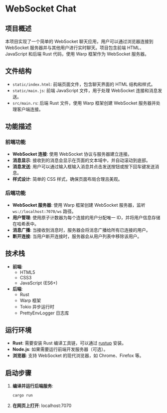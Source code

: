 # WebSocket Chat

## 项目概述
本项目实现了一个简单的 WebSocket 聊天应用，用户可以通过浏览器连接到 WebSocket 服务器并与其他用户进行实时聊天。项目包含前端 HTML、JavaScript 和后端 Rust 代码，使用 Warp 框架作为 WebSocket 服务器。

## 文件结构
- `static/index.html`: 前端页面文件，包含聊天界面的 HTML 结构和样式。
- `static/main.js`: 前端 JavaScript 文件，用于处理 WebSocket 连接和消息发送。
- `src/main.rs`: 后端 Rust 文件，使用 Warp 框架创建 WebSocket 服务器并处理客户端连接。

## 功能描述

### 前端功能
- **WebSocket 连接**: 使用 WebSocket 协议与服务器建立连接。
- **消息显示**: 接收到的消息会显示在页面的文本域中，并自动滚动到底部。
- **消息发送**: 用户可以通过输入框输入消息并点击发送按钮或按下回车键发送消息。
- **样式设计**: 简单的 CSS 样式，确保页面布局合理且美观。

### 后端功能
- **WebSocket 服务器**: 使用 Warp 框架创建 WebSocket 服务器，监听 `ws://localhost:7070/ws` 路径。
- **用户管理**: 使用原子计数器为每个连接的用户分配唯一 ID，并将用户信息存储在哈希表中。
- **消息广播**: 当接收到消息时，服务器会将消息广播给所有已连接的用户。
- **断开连接**: 当用户断开连接时，服务器会从用户列表中移除该用户。

## 技术栈
- **前端**:
  - HTML5
  - CSS3
  - JavaScript (ES6+)
- **后端**:
  - Rust
  - Warp 框架
  - Tokio 异步运行时
  - PrettyEnvLogger 日志库

## 运行环境
- **Rust**: 需要安装 Rust 编译工具链，可以通过 [rustup](https://rustup.rs/) 安装。
- **Node.js**: 如果需要运行前端开发服务器（可选）。
- **浏览器**: 支持 WebSocket 的现代浏览器，如 Chrome、Firefox 等。

## 启动步骤
1. **编译并运行后端服务**:
   ```bash
   cargo run
2. **在网页上打开**:
   localhost:7070
